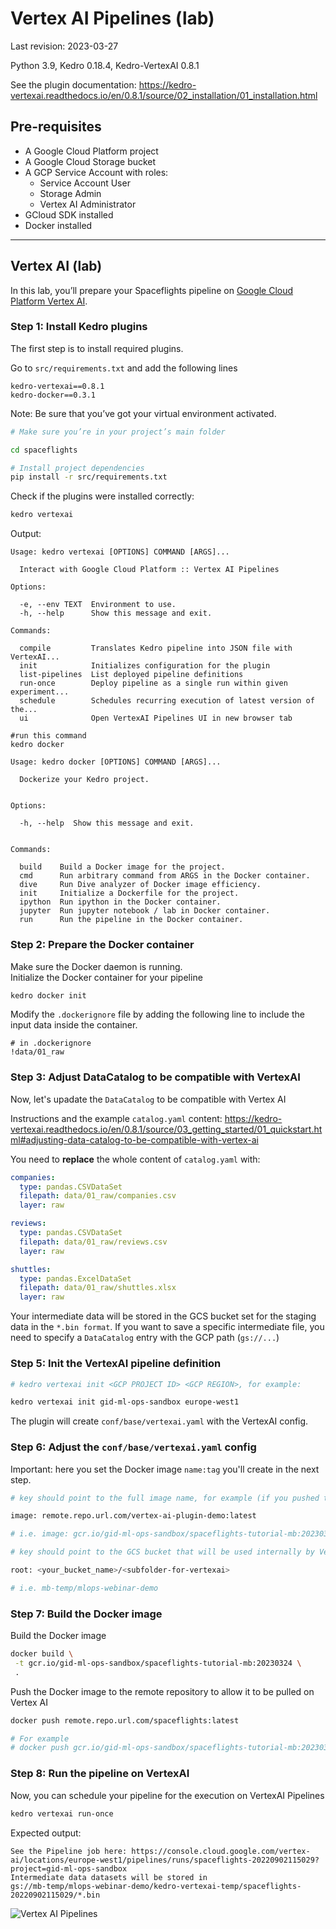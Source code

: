 # Vertex AI Pipelines (lab)

Last revision: 2023-03-27
  
Python 3.9, Kedro 0.18.4,  Kedro-VertexAI 0.8.1

See the plugin documentation:
<https://kedro-vertexai.readthedocs.io/en/0.8.1/source/02_installation/01_installation.html>

## Pre-requisites

- A Google Cloud Platform project
- A Google Cloud Storage bucket
- A GCP Service Account with roles:
  - Service Account User
  - Storage Admin
  - Vertex AI Administrator
- GCloud SDK installed
- Docker installed

---

## Vertex AI (lab)
  
In this lab, you’ll prepare your Spaceflights pipeline on [Google Cloud Platform Vertex AI](https://cloud.google.com/vertex-ai).

### Step 1: Install Kedro plugins

The first step is to install required plugins.

Go to `src/requirements.txt` and add the following lines

```text
kedro-vertexai==0.8.1
kedro-docker==0.3.1
```
  
Note: Be sure that you’ve got your virtual environment activated.

```sh
# Make sure you’re in your project’s main folder

cd spaceflights

# Install project dependencies
pip install -r src/requirements.txt
```

Check if the plugins were installed correctly:

```sh
kedro vertexai
```

Output:

```text
Usage: kedro vertexai [OPTIONS] COMMAND [ARGS]...

  Interact with Google Cloud Platform :: Vertex AI Pipelines

Options:

  -e, --env TEXT  Environment to use.
  -h, --help      Show this message and exit.

Commands:

  compile         Translates Kedro pipeline into JSON file with VertexAI...
  init            Initializes configuration for the plugin
  list-pipelines  List deployed pipeline definitions
  run-once        Deploy pipeline as a single run within given experiment...
  schedule        Schedules recurring execution of latest version of the...
  ui              Open VertexAI Pipelines UI in new browser tab

#run this command
kedro docker

Usage: kedro docker [OPTIONS] COMMAND [ARGS]...

  Dockerize your Kedro project.


Options:

  -h, --help  Show this message and exit.


Commands:

  build    Build a Docker image for the project.
  cmd      Run arbitrary command from ARGS in the Docker container.
  dive     Run Dive analyzer of Docker image efficiency.
  init     Initialize a Dockerfile for the project.
  ipython  Run ipython in the Docker container.
  jupyter  Run jupyter notebook / lab in Docker container.
  run      Run the pipeline in the Docker container.
```

### Step 2: Prepare the Docker container

Make sure the Docker daemon is running.  
Initialize the Docker container for your pipeline

```sh
kedro docker init
```

Modify the `.dockerignore` file by adding the following line to include the input data inside the container.

```text
# in .dockerignore
!data/01_raw
```

### Step 3: Adjust DataCatalog to be compatible with VertexAI

Now, let's upadate the `DataCatalog` to be compatible with Vertex AI
  
Instructions and the example `catalog.yaml` content: <https://kedro-vertexai.readthedocs.io/en/0.8.1/source/03_getting_started/01_quickstart.html#adjusting-data-catalog-to-be-compatible-with-vertex-ai>

You need to **replace** the whole content of `catalog.yaml` with:

```yaml
companies:
  type: pandas.CSVDataSet
  filepath: data/01_raw/companies.csv
  layer: raw

reviews:
  type: pandas.CSVDataSet
  filepath: data/01_raw/reviews.csv
  layer: raw

shuttles:
  type: pandas.ExcelDataSet
  filepath: data/01_raw/shuttles.xlsx
  layer: raw
```

Your intermediate data will be stored in the GCS bucket set for the staging data in the `*.bin format`.
If you want to save a specific intermediate file, you need to specify a `DataCatalog` entry with the GCP path (`gs://...`)

### Step 5: Init the VertexAI pipeline definition

```sh
# kedro vertexai init <GCP PROJECT ID> <GCP REGION>, for example:

kedro vertexai init gid-ml-ops-sandbox europe-west1
```

The plugin will create `conf/base/vertexai.yaml` with the VertexAI config.

### Step 6: Adjust the `conf/base/vertexai.yaml` config

Important: here you set the Docker image `name:tag` you'll create in the next step.

```sh
# key should point to the full image name, for example (if you pushed the image at this name):

image: remote.repo.url.com/vertex-ai-plugin-demo:latest

# i.e. image: gcr.io/gid-ml-ops-sandbox/spaceflights-tutorial-mb:20230324
```

```sh
# key should point to the GCS bucket that will be used internally by Vertex AI, for example:

root: <your_bucket_name>/<subfolder-for-vertexai>

# i.e. mb-temp/mlops-webinar-demo
```

### Step 7: Build the Docker image

Build the Docker image

```sh
docker build \
 -t gcr.io/gid-ml-ops-sandbox/spaceflights-tutorial-mb:20230324 \
 .
```

Push the Docker image to the remote repository to allow it to be pulled on Vertex AI

```sh
docker push remote.repo.url.com/spaceflights:latest

# For example
# docker push gcr.io/gid-ml-ops-sandbox/spaceflights-tutorial-mb:20230324
```

### Step 8: Run the pipeline on VertexAI

Now, you can schedule your pipeline for the execution on VertexAI Pipelines

```sh
kedro vertexai run-once
```

Expected output:

```text
See the Pipeline job here: https://console.cloud.google.com/vertex-ai/locations/europe-west1/pipelines/runs/spaceflights-20220902115029?project=gid-ml-ops-sandbox
Intermediate data datasets will be stored in
gs://mb-temp/mlops-webinar-demo/kedro-vertexai-temp/spaceflights-20220902115029/*.bin
```

![Vertex AI Pipelines](img/vertex_ai_pipelines.png)
